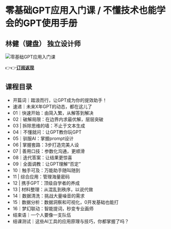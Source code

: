 零基础GPT应用入门课 / 不懂技术也能学会的GPT使用手册
==============================

林健（键盘） **独立设计师**
----------------

![零基础GPT应用入门课](https://www.geekgay.com/storage/geek/geek_2bdbebcbac7a5d08843ef7299039aecf.jpg)  
  
👉👉[**订阅返现**](https://time.geekbang.org/column/intro/100550701?code=tAI9TyZoaFC%2FUA8oMo6VYsrPu1pNQL-3X2uoUaizjcM%3D "零基础GPT应用入门课")  
  
课程目录
----

  
  
- 开篇词｜踏浪而行，让GPT成为你的提效助手！
- 速递｜未来X年GPT的动态，都在这儿了
- 01｜快速开始：由简入繁，从解答到解决
- 02｜破解局限：在边界内求最优解，层层突破
- 03 | 拆除思维的墙：不止于文本生成
- 04｜不懂就问：让GPT教你玩GPT
- 05｜驯服AI：掌握prompt设计
- 06 | 掌握套路：3步打造完美人设
- 07 | 善用口技：参数化沟通，更顺滑
- 08｜迭代答案：让结果更惊喜
- 09｜全面调教：让GPT理解“否定”
- 10｜触手可及：万能助手随叫随到
- 11 | 综合应用：管理海量密码
- 12 | 携手GPT：顶级自学者的养成
- 13 | 材料整理：从混乱到秩序，以说代做
- 14｜数据清洗：挑战大量噪音的需求
- 15｜数据分析：数据洞察和可视化，0开发基础也能打
- 16｜梦幻联动：智能提词，秒变专业画师
- 结束语｜一个人要像一支队伍
- 结课测试｜这些AI工具的应用原理与技巧，你都掌握了吗？